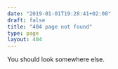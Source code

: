 ```yaml
---
date: "2019-01-01T19:28:41+02:00"
draft: false
title: "404 page not found"
type: page
layout: 404
---
```


You should look somewhere else.
